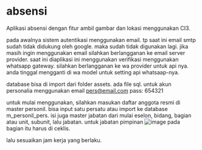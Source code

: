# absensi
Aplikasi absensi dengan fitur ambil gambar dan lokasi menggunakan CI3. 

pada awalnya sistem autentikasi menggunakan email. tp saat ini email smtp sudah tidak didukung oleh google. maka sudah tidak digunakan lagi. jika masih ingin menggunakan email silahkan berlangganan ke email server provider. saat ini diaplikasi ini menggunakan verifikasi menggunakan whatsapp gateway. silahkan berlangganan ke wa provider untuk api nya.
anda tinggal mengganti di wa model untuk setting api whatsaap-nya.

database bisa di import dari folder assets. ada file sql.
untuk akun personalia menggunakan email pers@email.com pass: 654321

untuk mulai menggunakan, silahkan masukan daftar anggota resmi di master personil. bisa input satu persatu atau import ke database m_personil_pers.
isi juga master jabatan dari mulai eselon, bidang, bagian atau unit, subunit, lalu jabatan. untuk jabatan pimpinan
![image](https://github.com/Joko-hush/absensi/assets/79428448/5f12d36f-9fde-4cf2-b244-674486eb9f69) pada bagian itu harus di ceklis.

lalu sesuaikan jam kerja yang berlaku.


